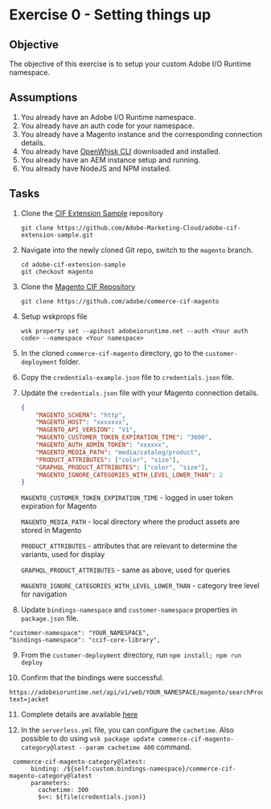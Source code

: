 Exercise 0 - Setting things up
===========

## Objective

The objective of this exercise is to setup your custom Adobe I/O Runtime namespace. 

## Assumptions

1. You already have an Adobe I/O Runtime namespace.
2. You already have an auth code for your namespace. 
3. You already have a Magento instance and the corresponding connection details.
4. You already have [OpenWhisk CLI](https://github.com/apache/incubator-openwhisk-cli/releases) downloaded and installed.
5. You already have an AEM instance setup and running. 
6. You already have NodeJS and NPM installed. 

## Tasks

1. Clone the [CIF Extension Sample](https://github.com/Adobe-Marketing-Cloud/adobe-cif-extension-sample) repository
	
	```shell
	git clone https://github.com/Adobe-Marketing-Cloud/adobe-cif-extension-sample.git 
	```

2. Navigate into the newly cloned Git repo, switch to the `magento` branch. 

	```shell
	cd adobe-cif-extension-sample
	git checkout magento 
	```

3. Clone the [Magento CIF Repository](https://github.com/adobe/commerce-cif-magento) 

	```shell
	git clone https://github.com/adobe/commerce-cif-magento
	```

4. Setup wskprops file 

	```shell
	wsk property set --apihost adobeioruntime.net --auth <Your auth code> --namespace <Your namespace>
	```

5. In the cloned `commerce-cif-magento` directory, go to the `customer-deployment` folder.

6. Copy the `credentials-example.json` file to `credentials.json` file.

7. Update the `credentials.json` file with your Magento connection details.
	```json
	{
	    "MAGENTO_SCHEMA": "http",
	    "MAGENTO_HOST": "xxxxxxx",
	    "MAGENTO_API_VERSION": "V1",
	    "MAGENTO_CUSTOMER_TOKEN_EXPIRATION_TIME": "3600",
	    "MAGENTO_AUTH_ADMIN_TOKEN": "xxxxxx",
	    "MAGENTO_MEDIA_PATH": "media/catalog/product",
	    "PRODUCT_ATTRIBUTES": ["color", "size"],
	    "GRAPHQL_PRODUCT_ATTRIBUTES": ["color", "size"],
	    "MAGENTO_IGNORE_CATEGORIES_WITH_LEVEL_LOWER_THAN": 2
	}
	```

	`MAGENTO_CUSTOMER_TOKEN_EXPIRATION_TIME` - logged in user token expiration for Magento
	
	`MAGENTO_MEDIA_PATH` - local directory where the product assets are stored in Magento
	
	`PRODUCT_ATTRIBUTES` - attributes that are relevant to determine the variants, used for display 
	
	`GRAPHQL_PRODUCT_ATTRIBUTES` - same as above, used for queries
	
	`MAGENTO_IGNORE_CATEGORIES_WITH_LEVEL_LOWER_THAN` - category tree level for navigation

8. Update `bindings-namespace` and `customer-namespace` properties in `package.json` file.
```
"customer-namespace": "YOUR_NAMESPACE",
"bindings-namespace": "ccif-core-library",
```

9. From the `customer-deployment` directory, run ```npm install; npm run deploy```

10. Confirm that the bindings were successful. 

```
https://adobeioruntime.net/api/v1/web/YOUR_NAMESPACE/magento/searchProducts.http?text=jacket
``` 

11. Complete details are available [here](https://github.com/adobe/commerce-cif-magento/tree/master/customer-deployment)

12. In the `serverless.yml` file, you can configure the `cachetime`. Also possible to do using `wsk package update commerce-cif-magento-category@latest --param cachetime 400` command. 

```
 commerce-cif-magento-category@latest:
      binding: /${self:custom.bindings-namespace}/commerce-cif-magento-category@latest
      parameters:
        cachetime: 300
        $<<: ${file(credentials.json)}
```
